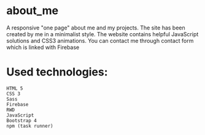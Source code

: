 # about_me

A responsive "one page" about me and my projects. The site has been created by me in a minimalist style. 
The website contains helpful JavaScript solutions and CSS3 animations. You can contact me through contact form which is linked with Firebase

# Used technologies:

    HTML 5
    CSS 3
    Sass
    Firebase
    RWD
    JavaScript
    Bootstrap 4
    npm (task runner)
